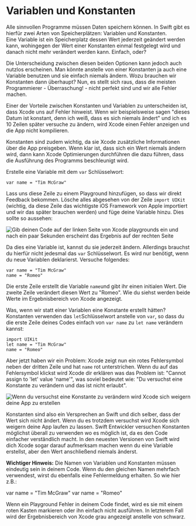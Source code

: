 # Variablen und Konstanten

Alle sinnvollen Programme müssen Daten speichern können. In Swift gibt es hierfür zwei Arten von Speicherplätzen: Variablen und Konstanten.  
Eine Variable ist ein Speicherplatz dessen Wert jederzeit geändert werden kann, wohingegen der Wert einer Konstanten einmal festgelegt wird und danach nicht mehr verändert werden kann. Einfach, oder?

Die Unterscheidung zwischen diesen beiden Optionen kann jedoch auch nutzlos erscheinen. Man könnte anstelle von einer Konstanten ja auch eine Variable benutzen und sie einfach niemals ändern. Wozu brauchen wir Konstanten dann überhaupt? Nun, es stellt sich raus, dass die meisten Programmierer - Überraschung! - nicht perfekt sind und wir alle Fehler machen.

Einer der Vorteile zwischen Konstanten und Variablen zu unterscheiden ist, dass Xcode uns auf Fehler hinweist. Wenn wir beispielsweise sagen "dieses Datum ist konstant, denn ich weiß, dass es sich niemals ändert" und ich es 10 Zeilen später versuche zu ändern, wird Xcode einen Fehler anzeigen und die App nicht kompilieren.

Konstanten sind zudem wichtig, da sie Xcode zusätzliche Informationen über die App preisgeben. Wenn klar ist, dass sich ein Wert niemals ändern wird, dann kann Xcode Optimierungen durchführen die dazu führen, dass die Ausführung des Programms beschleunigt wird.

Erstelle eine Variable mit dem `var` Schlüsselwort:

    var name = "Tim McGraw"

Lass uns diese Zeile zu einem Playground hinzufügen, so dass wir direkt Feedback bekommen. Lösche alles abgesehen von der Zeile `import UIKit` (wichtig, da diese Zeile das wichtigste iOS Framework von Apple importiert und wir das später brauchen werden) und füge deine Variable hinzu. Dies sollte so aussehen:

![Gib deinen Code auf der linken Seite von Xcode playgrounds ein und nach ein paar Sekunden erscheint das Ergebnis auf der rechten Seite](0-2.png)

Da dies eine Variable ist, kannst du sie jederzeit ändern. Allerdings brauchst du hierfür nicht jedesmal das `var` Schlüsselwort. Es wird nur benötigt, wenn du neue Variablen deklarierst. Versuche folgendes:

    var name = "Tim McGraw"
    name = "Romeo"

Die erste Zeile erstellt die Variable `name`und gibt ihr einen initialen Wert. Die zweite Zeile verändert diesen Wert zu "Romeo". Wie du siehst werden beide Werte im Ergebnisbereich von Xcode angezeigt.

Was, wenn wir statt einer Variablen eine Konstante erstellt hätten? Konstanten verwenden das `let`Schlüsselwort anstelle von `var`, so dass du die erste Zeile deines Codes einfach von `var name` zu `let name` verändern kannst:

    import UIKit
    let name = "Tim McGraw"
    name = "Romeo"

Aber jetzt haben wir ein Problem: Xcode zeigt nun ein rotes Fehlersymbol neben der dritten Zeile und hat `name` rot unterstrichen. Wenn du auf das Fehlersymbol klickst wird Xcode dir erklären was das Problem ist: "Cannot assign to 'let' value 'name'", was soviel bedeutet wie: "Du versuchst eine Konstante zu verändern und das ist nicht erlaubt".  

![Wenn du versuchst eine Konstante zu verändern wird Xcode sich weigern deine App zu erstellen](0-3.png)

Konstanten sind also ein Versprechen an Swift und dich selber, dass der Wert sich nicht ändert. Wenn du es trotzdem versuchst wird Xcode sich weigern deine App laufen zu lassen. Swift Entwickler versuchen Konstanten möglichst überall zu verwenden wo es möglich ist, da es den Code einfacher verständlich macht. In den neuesten Versionen von Swift wird dich Xcode sogar darauf aufmerksam machen wenn du eine Variable erstellst, aber den Wert anschließend niemals änderst.

**Wichtiger Hinweis:** Die Namen von Variablen und Konstanten müssen eindeutig sein in deinem Code. Wenn du den gleichen Namen mehrfach verwendest, wirst du ebenfalls eine Fehlermeldung erhalten. So wie hier z.B.:

var name = "Tim McGraw"
var name = "Romeo"

Wenn ein Playground Fehler in deinem Code findet, wird es sie mit einem roten Kasten markieren oder ihn einfach nicht ausführen. In letzterem Fall wird der Ergebnisbereich von Xcode grau angezeigt anstelle von schwarz.
